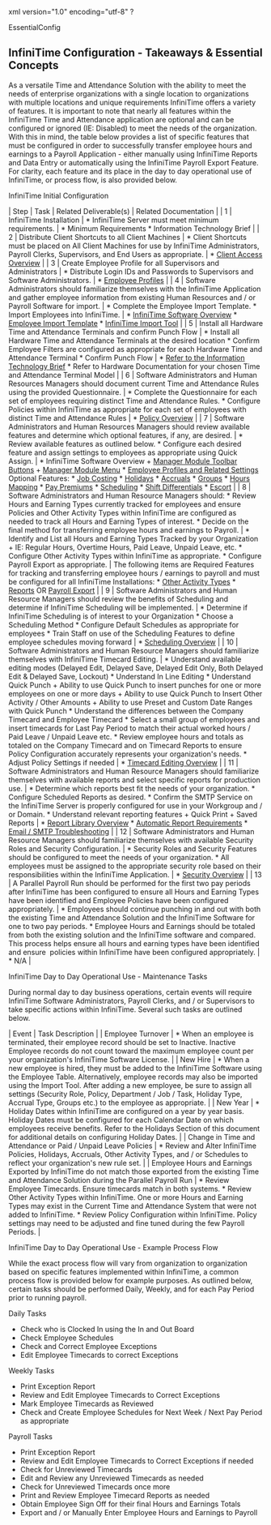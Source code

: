 xml version="1.0" encoding="utf-8" ?





EssentialConfig




## InfiniTime Configuration - Takeaways & Essential Concepts

As a versatile Time and Attendance Solution with the ability to meet
the needs of enterprise organizations with a single location to organizations
with multiple locations and unique requirements InfiniTime
offers a variety of features. It is important to note that nearly all
features within the InfiniTime
Time and Attendance application are optional and can be configured or
ignored (IE: Disabled) to meet the needs of the organization. With this
in mind, the table below provides a list of specific features that must
be configured in order to successfully transfer employee hours and earnings
to a Payroll Application - either manually using InfiniTime
Reports and Data Entry or automatically using the InfiniTime
Payroll Export Feature. For clarity, each feature and its place in the
day to day operational use of InfiniTime,
or process flow, is also provided below.

InfiniTime Initial Configuration

| Step | Task | Related Deliverable(s) | Related Documentation |
| 1 | InfiniTime Installation | * InfiniTime   Server must meet minimum requirements. | * Minimum Requirements * Information Technology Brief |
| 2 | Distribute Client Shortcuts to all Client Machines | * Client Shortcuts must be placed on All Client Machines   for use by InfiniTime   Administrators, Payroll Clerks, Supervisors, and End Users   as appropriate. | * [Client   Access Overview](/InfiniTime/help%20file/Overview/ovr_SoftwareOverview.md#so2_Client_Access_Overview) |
| 3 | Create Employee Profile for all Supervisors and Administrators | * Distribute Login IDs and Passwords to Supervisors and Software   Administrators. | * [Employee   Profiles](/InfiniTime/help%20file/Overview/ovr_SoftwareOverview.md#so153_Employee_Profiles_and_Related_Settings) |
| 4 | Software Administrators should familiarize themselves with the InfiniTime Application and gather employee information from existing Human Resources and / or Payroll Software for import. | * Complete the Employee Import Template. * Import Employees into InfiniTime. | * [InfiniTime Software Overview](/InfiniTime/help%20file/Overview/ovr_SoftwareOverview.md#so1_InfiniTime_Software_Overview_Introduction) * [Employee Import Template](/InfiniTime/help%20file/RESOURCES/ImportTemplate_Employees.xls) * [InfiniTime Import Tool](/InfiniTime/help%20file/Overview/ovr_SoftwareAdministration.md#imp1_Import_Introduction) |
| 5 | Install all Hardware Time and Attendance Terminals and confirm Punch Flow | * Install all Hardware Time and Attendance Terminals at the   desired location * Confirm Employee Filters are configured as appropriate   for each Hardware Time and Attendance Terminal * Confirm Punch Flow | * [Refer   to the Information Technology Brief](/InfiniTime/help%20file/RESOURCES/SoftwareAdministration_ITBrief.pdf) * Refer to Hardware Documentation for your chosen Time and   Attendance Terminal Model |
| 6 | Software Administrators and Human Resources Managers should document current Time and Attendance Rules using the provided Questionnaire. | * Complete the Questionnaire for each set of employees requiring   distinct Time and Attendance Rules. * Configure Policies within InfiniTime   as appropriate for each set of employees with distinct Time   and Attendance Rules | * [Policy   Overview](/InfiniTime/help%20file/Overview/Policies/Policy_Overview.md#pol1_Policy_Overview) |
| 7 | Software Administrators and Human Resources Managers should review available features and determine which optional features, if any, are desired. | * Review available features as outlined below. * Configure each desired feature and assign settings to employees   as appropriate using Quick Assign. | * InfiniTime   Software Overview  + [Manager   Module Toolbar Buttons](/InfiniTime/help%20file/Overview/ovr_SoftwareOverview.md#so17_Manager_Module_Toolbar_Buttons___Menu) + [Manager   Module Menu](/InfiniTime/help%20file/Overview/ovr_SoftwareOverview.md#so40_InfiniTime_Manager_Module_Menu)  * [Employee   Profiles and Related Settings](/InfiniTime/help%20file/Overview/ovr_SoftwareOverview.md#so153_Employee_Profiles_and_Related_Settings)     Optional Features:   * [Job   Costing](/InfiniTime/help%20file/Overview/Configuration/Product_Configuration.md#cnf01_Job_Costing_Introduction) * [Holidays](/InfiniTime/help%20file/Overview/Configuration/Product_Configuration.md#hol01_Holiday_Types_Configuration_-_Introduction) * [Accruals](/InfiniTime/help%20file/Overview/Configuration/Accrual_Configuration.md#acc01_Employee_Accruals_Introduction) * [Groups](/InfiniTime/help%20file/Overview/Configuration/Product_Configuration.md#gr01_Groups_Introduction) * [Hours   Mapping](/InfiniTime/help%20file/Overview/Configuration/Product_Configuration.md#hm1_Hours_Mapping) * [Pay   Premiums](/InfiniTime/help%20file/Overview/Configuration/Product_Configuration.md#pp01_Pay_Premiums_Introduction) * [Scheduling](/InfiniTime/help%20file/Overview/Scheduling/Scheduling.md#sch01_What_do_I_want_to_accomplish_by_using_schedules_) * [Shift   Differentials](/InfiniTime/help%20file/Overview/Policies/Policy_Overview.md#pol138_Schedule_Settings___Rules_-_Shift_Differentials_Tab) * [Escort](/InfiniTime/help%20file/Overview/Escort/Escort_Overview.md#esc01_Escort_Overview) |
| 8 | Software Administrators and Human Resource Managers should:      * Review Hours and Earning Types currently tracked for employees   and ensure Policies and Other Activity Types within InfiniTime are configured   as needed to track all Hours and Earning Types of interest.      * Decide on the final method for transferring employee hours   and earnings to Payroll. | * Identify and List all Hours and Earning Types Tracked by   your Organization  + IE: Regular Hours, Overtime Hours, Paid Leave, Unpaid   Leave, etc.  * Configure Other Activity Types within InfiniTime   as appropriate. * Configure Payroll Export as appropriate. | The following items are Required Features for tracking and transferring employee hours / earnings to payroll and must be configured for all InfiniTime Installations:  * [Other   Activity Types](/InfiniTime/help%20file/Overview/Configuration/Product_Configuration.md#ota01_Other_Activity_Types) * [Reports](/InfiniTime/help%20file/Overview/Reports/Reports.md#rpt01_InfiniTime_Reports_-_Introduction)   OR [Payroll   Export](/InfiniTime/help%20file/Overview/PayrollExport/Payroll_Export.md#pxh2_Introduction) |
| 9 | Software Administrators and Human Resource Managers should review the benefits of Scheduling and determine if InfiniTime Scheduling will be implemented. | * Determine if InfiniTime   Scheduling is of interest to your Organization * Choose a Scheduling Method * Configure Default Schedules as appropriate for employees * Train Staff on use of the Scheduling Features to define   employee schedules moving forward | * [Scheduling   Overview](/InfiniTime/help%20file/Overview/Scheduling/Scheduling.md#sch01_What_do_I_want_to_accomplish_by_using_schedules_) |
| 10 | Software Administrators and Human Resource Managers should familiarize themselves with InfiniTime Timecard Editing. | * Understand available editing modes (Delayed Edit, Delayed   Save, Delayed Edit Only, Both Delayed Edit & Delayed Save,   Lockout) * Understand In Line Editing * Understand Quick Punch  + Ability to use Quick Punch to insert punches for   one or more employees on one or more days + Ability to use Quick Punch to Insert Other Activity   / Other Amounts + Ability to use Preset and Custom Date Ranges with   Quick Punch  * Understand the differences between the Company Timecard   and Employee Timecard * Select a small group of employees and insert timecards   for Last Pay Period to match their actual worked hours / Paid   Leave / Unpaid Leave etc. * Review employee hours and totals as totaled on the Company   Timecard and on Timecard Reports to ensure Policy Configuration   accurately represents your organization's needs. * Adjust Policy Settings if needed | * [Timecard   Editing Overview](/InfiniTime/help%20file/Overview/TimecardEditing/TimecardEditing.md#tim01_Timecard_Editing_Overview) |
| 11 | Software Administrators and Human Resource Managers should familiarize themselves with available reports and select specific reports for production use. | * Determine which reports best fit the needs of your organization. * Configure Scheduled Reports as desired. * Confirm the SMTP Service on the InfiniTime   Server is properly configured for use in your Workgroup and   / or Domain. * Understand relevant reporting features  + Quick Print + Saved Reports | * [Report   Library Overview](/InfiniTime/help%20file/Overview/Reports/Reports.md#rpt01_InfiniTime_Reports_-_Introduction) * [Automatic Report   Requirements](/InfiniTime/help%20file/Overview/Reports/Reports.md#AutoReq) * [Email   / SMTP Troubleshooting](/InfiniTime/help%20file/RESOURCES/SMTP_Email_Setup_And_Troubleshooting.pdf) |
| 12 | Software Administrators and Human Resource Managers should familiarize themselves with available Security Roles and Security Configuration. | * Security Roles and Security Features should be configured   to meet the needs of your organization. * All employees must be assigned to the appropriate security   role based on their responsibilities within the InfiniTime Application. | * [Security   Overview](/InfiniTime/help%20file/Overview/Security/Security_Overview.md#sec01_Security_Overview) |
| 13 | A Parallel Payroll Run should be performed for the first two pay periods after InfiniTime has been configured to ensure all Hours and Earning Types have been identified and Employee Policies have been configured appropriately. | * Employees should continue punching in and out with both   the existing Time and Attendance Solution and the InfiniTime Software for one   to two pay periods. * Employee Hours and Earnings should be totaled from both   the existing solution and the InfiniTime   software and compared. This process helps ensure all hours   and earning types have been identified and ensure  policies   within InfiniTime   have been configured appropriately. | * N/A |

InfiniTime Day to Day Operational
Use - Maintenance Tasks

During normal day to day business operations, certain events will require
InfiniTime Software Administrators,
Payroll Clerks, and / or Supervisors to take specific actions within InfiniTime. Several such tasks are
outlined below.

| Event | Task Description |
| Employee Turnover | * When an employee is terminated, their employee record should   be set to Inactive. Inactive Employee records do not count   toward the maximum employee count per your organization's   InfiniTime   Software License. |
| New Hire | * When a new employee is hired, they must be added to the   InfiniTime   Software using the Employee Table. Alternatively, employee   records may also be imported using the Import Tool. After   adding a new employee, be sure to assign all settings (Security   Role, Policy, Department / Job / Task, Holiday Type, Accrual   Type, Groups etc.) to the employee as appropriate. |
| New Year | * Holiday Dates within InfiniTime   are configured on a year by year basis. Holiday Dates must   be configured for each Calendar Date on which employees receive   benefits. Refer to the Holidays Section of this document for   additional details on configuring Holiday Dates. |
| Change in Time and Attendance or Paid / Unpaid Leave Policies | * Review and Alter InfiniTime   Policies, Holidays, Accruals, Other Activity Types, and /   or Schedules to reflect your organization's new rule set. |
| Employee Hours and Earnings Exported by InfiniTime do not match those exported from the existing Time and Attendance Solution during the Parallel Payroll Run | * Review Employee Timecards. Ensure timecards match in both   systems. * Review Other Activity Types within InfiniTime.   One or more Hours and Earning Types may exist in the Current   Time and Attendance System that were not added to InfiniTime. * Review Policy Configuration within InfiniTime.   Policy settings may need to be adjusted and fine tuned during   the few Payroll Periods. |

InfiniTime Day to Day Operational
Use - Example Process Flow

While the exact process flow will vary from organization to organization
based on specific features implemented within InfiniTime,
a common process flow is provided below for example purposes. As outlined
below, certain tasks should be performed Daily, Weekly, and for each Pay
Period prior to running payroll.

Daily Tasks

* Check who is Clocked In using the In and Out Board
* Check Employee Schedules
* Check and Correct Employee Exceptions
* Edit Employee Timecards to correct Exceptions

Weekly Tasks

* Print Exception Report
* Review and Edit Employee Timecards to Correct Exceptions
* Mark Employee Timecards as Reviewed
* Check and Create Employee Schedules for Next Week / Next Pay
  Period as appropriate

Payroll Tasks

* Print Exception Report
* Review and Edit Employee Timecards to Correct Exceptions if needed
* Check for Unreviewed Timecards
* Edit and Review any Unreviewed Timecards as needed
* Check for Unreviewed Timecards once more
* Print and Review Employee Timecard Reports as needed
* Obtain Employee Sign Off for their final Hours and Earnings Totals
* Export and / or Manually Enter Employee Hours and Earnings to Payroll